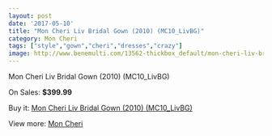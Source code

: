 ```yaml
---
layout: post
date: '2017-05-10'
title: "Mon Cheri Liv Bridal Gown (2010) (MC10_LivBG)"
category: Mon Cheri
tags: ["style","gown","cheri","dresses","crazy"]
image: http://www.benemulti.com/13562-thickbox_default/mon-cheri-liv-bridal-gown-2010-mc10livbg.jpg
---
```

Mon Cheri Liv Bridal Gown (2010) (MC10_LivBG)

On Sales: **$399.99**
<a href="https://www.benemulti.com/en/mon-cheri/5147-mon-cheri-liv-bridal-gown-2010-mc10livbg.html"><amp-img layout="responsive" width="600" height="600" src="//www.benemulti.com/13562-thickbox_default/mon-cheri-liv-bridal-gown-2010-mc10livbg.jpg" alt="Mon Cheri Liv Bridal Gown (2010) (MC10_LivBG) 0" /></a>
<a href="https://www.benemulti.com/en/mon-cheri/5147-mon-cheri-liv-bridal-gown-2010-mc10livbg.html"><amp-img layout="responsive" width="600" height="600" src="//www.benemulti.com/13564-thickbox_default/mon-cheri-liv-bridal-gown-2010-mc10livbg.jpg" alt="Mon Cheri Liv Bridal Gown (2010) (MC10_LivBG) 1" /></a>
<a href="https://www.benemulti.com/en/mon-cheri/5147-mon-cheri-liv-bridal-gown-2010-mc10livbg.html"><amp-img layout="responsive" width="600" height="600" src="//www.benemulti.com/13563-thickbox_default/mon-cheri-liv-bridal-gown-2010-mc10livbg.jpg" alt="Mon Cheri Liv Bridal Gown (2010) (MC10_LivBG) 2" /></a>

Buy it: [Mon Cheri Liv Bridal Gown (2010) (MC10_LivBG)](https://www.benemulti.com/en/mon-cheri/5147-mon-cheri-liv-bridal-gown-2010-mc10livbg.html "Mon Cheri Liv Bridal Gown (2010) (MC10_LivBG)")

View more: [Mon Cheri](https://www.benemulti.com/en/46-mon-cheri "Mon Cheri")